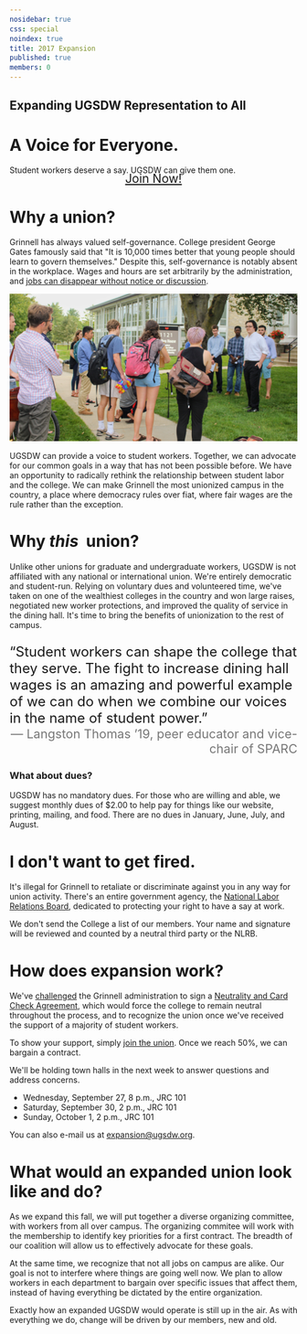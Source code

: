 ```yaml
---
nosidebar: true
css: special
noindex: true
title: 2017 Expansion
published: true
members: 0
---
```


<div class="text-banner">
    <h2 class="subtitle">Expanding UGSDW Representation to All</h2>
    <h1 class="title">A Voice for Everyone.</h1>
</div>

<span>
Student workers deserve a say.  UGSDW can give them one.
</span>

<div style="text-align: center">
<a href="/join" style="width: 60%; font-size: 1.5em; border-width: 2.5rem; border-color: #b22 white #b22 white; height: 0; padding: 0; line-height: 0;" class="button">
Join Now!
</a>
</div>

# Why a union?

Grinnell has always valued self-governance. College president George Gates 
famously said that "It is 10,000 times better that young people should learn to 
govern themselves." Despite this, self-governance is notably absent in 
the workplace. Wages and hours are set arbitrarily by the administration, and
[jobs can disappear without notice or discussion](/2017/08/26/statement-on-the-closing-of-bob-s-underground-cafe-and-lyle-s-pub/).

![Expansion announcement](/assets/news/expansion_watching.jpg)

UGSDW can provide a voice to student workers. Together, we can advocate for our
common goals in a way that has not been possible before. We have an opportunity
to radically rethink the relationship between student labor and the college. We
can make Grinnell the most unionized campus in the country, a place where 
democracy rules over fiat, where fair wages are the rule rather than the
exception.

# Why *this* &nbsp;union?

Unlike other unions for graduate and undergraduate workers, UGSDW is not
affiliated with any national or international union. We're entirely 
democratic and student-run.  Relying on voluntary dues and volunteered time,
we've taken on one of the wealthiest colleges in the country and won large
raises, negotiated new worker protections, and improved the quality of service
in the dining hall. It's time to bring the benefits of unionization to the
rest of campus.

<div class="text-banner" style="font-size: 1.5rem; margin: 1em 0">
&ldquo;Student workers can shape the college that they serve. The fight to increase
dining hall wages is an amazing and powerful example of we can do when we
combine our voices in the name of student power.&rdquo;
<div style="color: #777; font-size: 0.9em; text-align: right">
— Langston Thomas &rsquo;19, peer educator and vice-chair of SPARC
</div>
</div>

### What about dues?

UGSDW has no mandatory dues. For those who are willing and able, we suggest
monthly dues of $2.00 to help pay for things like our website, printing, mailing, 
and food. There are no dues in January, June, July, and August.

# I don't want to get fired.

It's illegal for Grinnell to retaliate or discriminate against you in any way
for union activity.  There's an entire government agency, the [National Labor
Relations Board](http://www.nlrb.gov), dedicated to protecting your right
to have a say at work.

We don't send the College a list of our members.  Your name and signature will
be reviewed and counted by a neutral third party or the NLRB.


# How does expansion work?

We've [challenged](/assets/news/open_letter.pdf) the Grinnell administration to 
sign a [Neutrality and Card Check Agreement](/assets/news/neutrality.pdf),
which would force the college to remain neutral throughout the process, and to
recognize the union once we've received the support of a majority of student
workers.

To show your support, simply [join the union](/join). Once we reach 50%, we
can bargain a contract.

We'll be holding town halls in the next week to answer questions and address
concerns.

- Wednesday, September 27, 8 p.m., JRC 101
- Saturday, September 30, 2 p.m., JRC 101
- Sunday, October 1, 2 p.m., JRC 101

You can also e-mail us at <expansion@ugsdw.org>.


# What would an expanded union look like and do?

As we expand this fall, we will put together a diverse organizing committee, 
with workers from all over campus.  The organizing commitee will work with
the membership to identify key priorities for a first contract.  The breadth
of our coalition will allow us to effectively advocate for these goals.

At the same time, we recognize that not all jobs on campus are alike.  Our 
goal is not to interfere where things are going well now.  We plan to allow
workers in each department to bargain over specific issues that affect them,
instead of having everything be dictated by the entire organization.

Exactly how an expanded UGSDW would operate is still up in the air.  As with
everything we do, change will be driven by our members, new and old.
